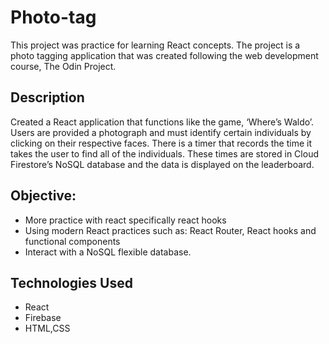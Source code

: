 # Photo-tag
This project was practice for learning React concepts. The project is a photo tagging application that was created following the web development course, The Odin Project.

## Description
Created a React application that functions like the game, ‘Where’s Waldo’. Users are provided a photograph and
must identify certain individuals by clicking on their respective faces. There is a timer that records the time it takes the user to find all of the individuals.
These times are stored in Cloud Firestore’s NoSQL database and the data is displayed on the leaderboard.


## Objective: 
* More practice with react specifically react hooks
* Using modern React practices such as: React Router, React hooks and functional components
* Interact with a NoSQL flexible database.

## Technologies Used
* React
* Firebase
* HTML,CSS
